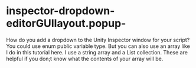 # inspector-dropdown-editorGUIlayout.popup-
How do you add a dropdown to the Unity Inspector window for your script? You could use enum public variable type. But you can also use an array like I do in this tutorial here. I use a string array and a List collection. These are helpful if you don;t know what the contents of your array will be. 

